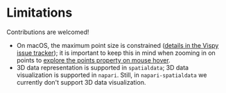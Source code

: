 # Limitations

Contributions are welcomed!

- On macOS, the maximum point size is constrained ([details in the Vispy issue tracker](https://github.com/vispy/vispy/issues/2078));
  it is important to keep this in mind when zooming in on points to [explore the points property on mouse hover](https://github.com/scverse/napari-spatialdata/issues/35#issuecomment-2383792431).
- 3D data representation is supported in `spatialdata`; 3D data visualization is supported in `napari`.
  Still, in `napari-spatialdata` we currently don't support 3D data visualization.
